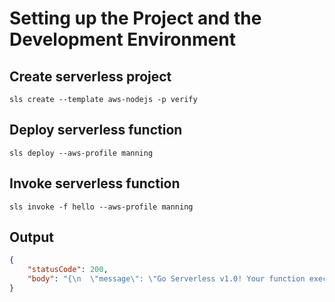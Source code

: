 # Setting up the Project and the Development Environment

## Create serverless project

``` nodejs
sls create --template aws-nodejs -p verify
```

## Deploy serverless function

``` nodejs
sls deploy --aws-profile manning
```

## Invoke serverless function

``` nodejs
sls invoke -f hello --aws-profile manning
```

## Output

``` json
{
    "statusCode": 200,
    "body": "{\n  \"message\": \"Go Serverless v1.0! Your function executed successfully!\",\n  \"input\": {}\n}"
}
```
